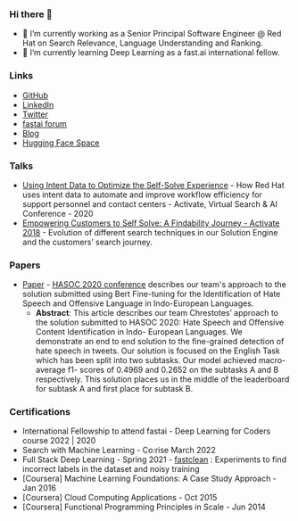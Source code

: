 ### Hi there 👋

- 🔭 I’m currently working as a Senior Principal Software Engineer @ Red Hat on Search Relevance, Language Understanding and Ranking.
- 🌱 I’m currently learning Deep Learning as a fast.ai international fellow.

### Links
* [GitHub](https://github.com/manisnesan)
* [LinkedIn](https://www.linkedin.com/in/manisnesan)
* [Twitter](https://twitter.com/manisnesan)
* [fastai forum](https://forums.fast.ai/u/msivanes/summary)
* [Blog](https://manisnesan.github.io/chrestotes/)
* [Hugging Face Space](https://huggingface.co/msivanes)

### Talks

- [Using Intent Data to Optimize the Self-Solve Experience](https://lucidworks.com/post/red-hat-self-service-customer-support-solution/) - How Red Hat uses intent data to automate and improve workflow efficiency for support personnel and contact centers - Activate, Virtual Search & AI Conference  - 2020
- [Empowering Customers to Self Solve: A Findability Journey - Activate 2018](https://www.youtube.com/watch?v=HhXPl4QP2w0) - Evolution of different search techniques in our Solution Engine and the customers’ search journey.

### Papers

- [Paper](http://ceur-ws.org/Vol-2826/T2-10.pdf) - [HASOC 2020 conference](https://hasocfire.github.io/hasoc/2020/) describes our team's approach to the solution submitted using Bert Fine-tuning for the Identification of Hate Speech and Offensive Language in Indo-European Languages. 
  - **Abstract**: This article describes our team Chrestotes’ approach to the solution submitted to HASOC 2020: Hate Speech and Offensive Content Identification in Indo- European Languages. We demonstrate an end to end solution to the fine-grained detection of hate speech in tweets. Our solution is focused on the English Task which has been split into two subtasks. Our model achieved macro-average f1- scores of 0.4969 and 0.2652 on the subtasks A and B respectively. This solution places us in the middle of the leaderboard for subtask A and first place for subtask B.

### Certifications

- International Fellowship to attend fastai - Deep Learning for Coders course  2022 | 2020
- Search with Machine Learning - Co:rise  March 2022
- Full Stack Deep Learning  - Spring 2021 - [fastclean](https://manisnesan.github.io/fastclean/) : Experiments to find incorrect labels in the dataset and noisy training
- [Coursera] Machine Learning Foundations: A Case Study Approach - Jan 2016
- [Coursera] Cloud Computing Applications - Oct 2015
- [Coursera] Functional Programming Principles in Scale - Jun 2014

<!--
**manisnesan/manisnesan** is a ✨ _special_ ✨ repository because its `README.md` (this file) appears on your GitHub profile.

### Blogposts

- 

Here are some ideas to get you started:

- 🔭 I’m currently working on ...
- 🌱 I’m currently learning ...
- 👯 I’m looking to collaborate on ...
- 🤔 I’m looking for help with ...
- 💬 Ask me about ...
- 📫 How to reach me: ...
- 😄 Pronouns: ...
- ⚡ Fun fact: ...
-->
